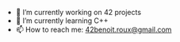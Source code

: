 - 🔭 I’m currently working on 42 projects
- 🌱 I’m currently learning C++
- 📫 How to reach me: 42benoit.roux@gmail.com
